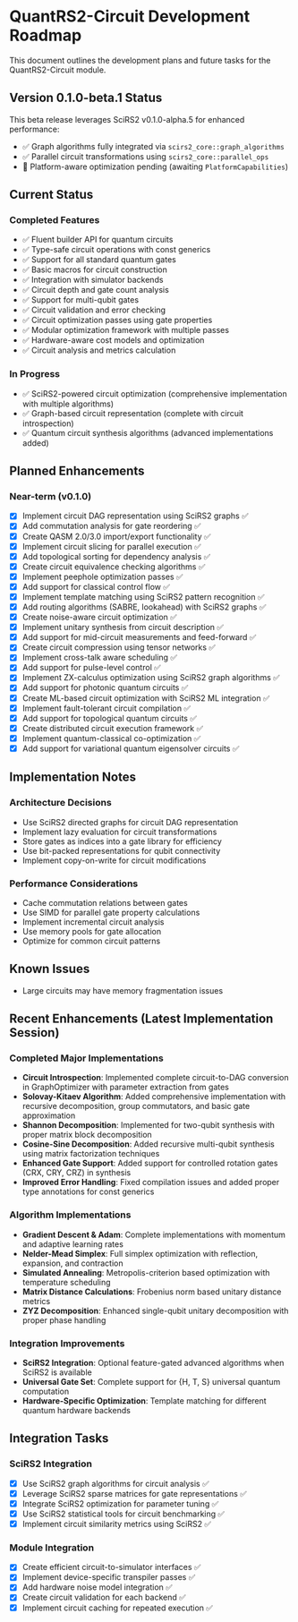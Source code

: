 # QuantRS2-Circuit Development Roadmap

This document outlines the development plans and future tasks for the QuantRS2-Circuit module.

## Version 0.1.0-beta.1 Status

This beta release leverages SciRS2 v0.1.0-alpha.5 for enhanced performance:
- ✅ Graph algorithms fully integrated via `scirs2_core::graph_algorithms`
- ✅ Parallel circuit transformations using `scirs2_core::parallel_ops`
- 🚧 Platform-aware optimization pending (awaiting `PlatformCapabilities`)

## Current Status

### Completed Features

- ✅ Fluent builder API for quantum circuits
- ✅ Type-safe circuit operations with const generics
- ✅ Support for all standard quantum gates
- ✅ Basic macros for circuit construction
- ✅ Integration with simulator backends
- ✅ Circuit depth and gate count analysis
- ✅ Support for multi-qubit gates
- ✅ Circuit validation and error checking
- ✅ Circuit optimization passes using gate properties
- ✅ Modular optimization framework with multiple passes
- ✅ Hardware-aware cost models and optimization
- ✅ Circuit analysis and metrics calculation

### In Progress

- ✅ SciRS2-powered circuit optimization (comprehensive implementation with multiple algorithms)
- ✅ Graph-based circuit representation (complete with circuit introspection)
- ✅ Quantum circuit synthesis algorithms (advanced implementations added)

## Planned Enhancements

### Near-term (v0.1.0)

- [x] Implement circuit DAG representation using SciRS2 graphs ✅
- [x] Add commutation analysis for gate reordering ✅
- [x] Create QASM 2.0/3.0 import/export functionality ✅
- [x] Implement circuit slicing for parallel execution ✅
- [x] Add topological sorting for dependency analysis ✅
- [x] Create circuit equivalence checking algorithms ✅
- [x] Implement peephole optimization passes ✅
- [x] Add support for classical control flow ✅
- [x] Implement template matching using SciRS2 pattern recognition ✅
- [x] Add routing algorithms (SABRE, lookahead) with SciRS2 graphs ✅
- [x] Create noise-aware circuit optimization ✅
- [x] Implement unitary synthesis from circuit description ✅
- [x] Add support for mid-circuit measurements and feed-forward ✅
- [x] Create circuit compression using tensor networks ✅
- [x] Implement cross-talk aware scheduling ✅
- [x] Add support for pulse-level control ✅
- [x] Implement ZX-calculus optimization using SciRS2 graph algorithms ✅
- [x] Add support for photonic quantum circuits ✅
- [x] Create ML-based circuit optimization with SciRS2 ML integration ✅
- [x] Implement fault-tolerant circuit compilation ✅
- [x] Add support for topological quantum circuits ✅
- [x] Create distributed circuit execution framework ✅
- [x] Implement quantum-classical co-optimization ✅
- [x] Add support for variational quantum eigensolver circuits ✅

## Implementation Notes

### Architecture Decisions
- Use SciRS2 directed graphs for circuit DAG representation
- Implement lazy evaluation for circuit transformations
- Store gates as indices into a gate library for efficiency
- Use bit-packed representations for qubit connectivity
- Implement copy-on-write for circuit modifications

### Performance Considerations
- Cache commutation relations between gates
- Use SIMD for parallel gate property calculations
- Implement incremental circuit analysis
- Use memory pools for gate allocation
- Optimize for common circuit patterns

## Known Issues

- Large circuits may have memory fragmentation issues

## Recent Enhancements (Latest Implementation Session)

### Completed Major Implementations

- **Circuit Introspection**: Implemented complete circuit-to-DAG conversion in GraphOptimizer with parameter extraction from gates
- **Solovay-Kitaev Algorithm**: Added comprehensive implementation with recursive decomposition, group commutators, and basic gate approximation
- **Shannon Decomposition**: Implemented for two-qubit synthesis with proper matrix block decomposition
- **Cosine-Sine Decomposition**: Added recursive multi-qubit synthesis using matrix factorization techniques
- **Enhanced Gate Support**: Added support for controlled rotation gates (CRX, CRY, CRZ) in synthesis
- **Improved Error Handling**: Fixed compilation issues and added proper type annotations for const generics

### Algorithm Implementations

- **Gradient Descent & Adam**: Complete implementations with momentum and adaptive learning rates
- **Nelder-Mead Simplex**: Full simplex optimization with reflection, expansion, and contraction
- **Simulated Annealing**: Metropolis-criterion based optimization with temperature scheduling
- **Matrix Distance Calculations**: Frobenius norm based unitary distance metrics
- **ZYZ Decomposition**: Enhanced single-qubit unitary decomposition with proper phase handling

### Integration Improvements

- **SciRS2 Integration**: Optional feature-gated advanced algorithms when SciRS2 is available
- **Universal Gate Set**: Complete support for {H, T, S} universal quantum computation
- **Hardware-Specific Optimization**: Template matching for different quantum hardware backends

## Integration Tasks

### SciRS2 Integration
- [x] Use SciRS2 graph algorithms for circuit analysis ✅
- [x] Leverage SciRS2 sparse matrices for gate representations ✅
- [x] Integrate SciRS2 optimization for parameter tuning ✅
- [x] Use SciRS2 statistical tools for circuit benchmarking ✅
- [x] Implement circuit similarity metrics using SciRS2 ✅

### Module Integration
- [x] Create efficient circuit-to-simulator interfaces ✅
- [x] Implement device-specific transpiler passes ✅
- [x] Add hardware noise model integration ✅
- [x] Create circuit validation for each backend ✅
- [x] Implement circuit caching for repeated execution ✅